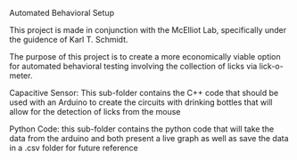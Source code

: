 Automated Behavioral Setup

This project is made in conjunction with the McElliot Lab, specifically under the guidence of Karl T. Schmidt. 

The purpose of this project is to create a more economically viable option for automated behavioral testing involving the collection of 
licks via lick-o-meter.

Capacitive Sensor: This sub-folder contains the C++ code that should be used with an Arduino to create the circuits with drinking bottles that will allow for the detection of licks from the mouse

Python Code: this sub-folder contains the python code that will take the data from the arduino and both present a live graph as well as save the data in a .csv folder for future reference
